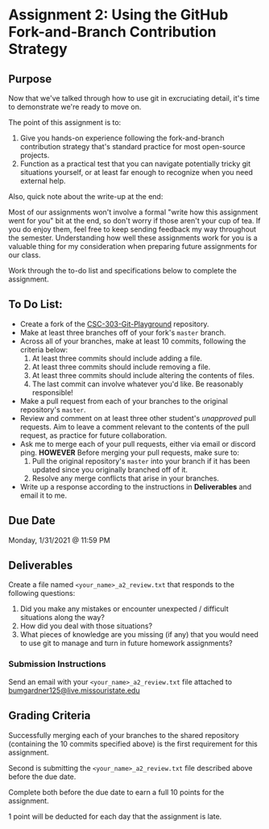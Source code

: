 # Assignment 2: Using the GitHub Fork-and-Branch Contribution Strategy

## Purpose
Now that we've talked through how to use git in excruciating detail, it's time to demonstrate we're
ready to move on.

The point of this assignment is to:
 1. Give you hands-on experience following the fork-and-branch contribution strategy that's 
    standard practice for most open-source projects.
 2. Function as a practical test that you can navigate potentially tricky git situations yourself,
    or at least far enough to recognize when you need external help.

Also, quick note about the write-up at the end:

Most of our assignments won't involve a formal "write how this assignment went for you" bit at the
end, so don't worry if those aren't your cup of tea. If you do enjoy them, feel free to keep 
sending feedback my way throughout the semester. Understanding how well these assignments work for
you is a valuable thing for my consideration when preparing future assignments for our class.

Work through the to-do list and specifications below to complete the assignment.

## To Do List:
 * Create a fork of the [CSC-303-Git-Playground](https://github.com/SamBumgardner/CSC-303-Git-Playground) 
   repository.
 * Make at least three branches off of your fork's `master` branch.
 * Across all of your branches, make at least 10 commits, following the criteria below:
    1. At least three commits should include adding a file.
    2. At least three commits should include removing a file.
    3. At least three commits should include altering the contents of files.
    4. The last commit can involve whatever you'd like. Be reasonably responsible!
 * Make a pull request from each of your branches to the original repository's `master`.
 * Review and comment on at least three other student's *unapproved* pull requests. 
   Aim to leave a comment relevant to the contents of the pull request, as practice for future 
   collaboration.
 * Ask me to merge each of your pull requests, either via email or discord ping. 
   **HOWEVER** Before merging your pull requests, make sure to:
    1. Pull the original repository's `master` into your branch if it has been updated since you 
       originally branched off of it.
    2. Resolve any merge conflicts that arise in your branches.
 * Write up a response according to the instructions in **Deliverables** and email it to me.

## Due Date 
Monday, 1/31/2021 @ 11:59 PM 

## Deliverables 
Create a file named `<your_name>_a2_review.txt` that responds to the following questions:

 1. Did you make any mistakes or encounter unexpected / difficult situations along the way?
 2. How did you deal with those situations?
 3. What pieces of knowledge are you missing (if any) that you would need to use git to manage and 
    turn in future homework assignments?

### Submission Instructions
Send an email with your `<your_name>_a2_review.txt` file attached to 
bumgardner125@live.missouristate.edu

## Grading Criteria
Successfully merging each of your branches to the shared repository (containing the 10 commits 
specified above) is the first requirement for this assignment. 

Second is submitting the `<your_name>_a2_review.txt` file described above before the due date.

Complete both before the due date to earn a full 10 points for the assignment.

1 point will be deducted for each day that the assignment is late.

